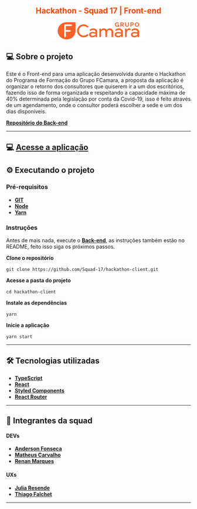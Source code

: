 <div align="center">
 <h2 style="color: #FE4400;">Hackathon - Squad 17 | Front-end</h2>
 <img src="./src/assets/logo.svg"/>
</div>

## 💻 Sobre o projeto

Este é o Front-end para uma aplicação desenvolvida durante o Hackathon do Programa de Formação do Grupo FCamara, a proposta da aplicação é organizar o retorno dos consultores que quiserem ir a um dos escritórios, fazendo isso de forma organizada e respeitando a capacidade máxima de 40% determinada pela legislação por conta da Covid-19, isso é feito através de um agendamento, onde o consultor poderá escolher a sede e um dos dias disponíveis.

**[Repositório do Back-end](https://github.com/Squad-17/Hackaton-API)**

---

## 💻 [Acesse a aplicação](https://fcamara-squad17.herokuapp.com/login)

## ⚙️ Executando o projeto

### Pré-requisitos

- **[GIT](https://git-scm.com/)**
- **[Node](https://nodejs.org/en/)**
- **[Yarn](https://classic.yarnpkg.com/en/docs/install/)**

### Instruções

Antes de mais nada, execute o **[Back-end](https://github.com/Squad-17/Hackaton-API)**, as instruções também estão no README, feito isso siga os próximos passos.

**Clone o repositório**

```
git clone https://github.com/Squad-17/hackathon-client.git
```

**Acesse a pasta do projeto**

```
cd hackathon-client
```

**Instale as dependências**

```
yarn
```

**Inicie a aplicação**

```
yarn start
```

---

## 🛠️ Tecnologias utilizadas

- **[TypeScript](https://www.typescriptlang.org/)**
- **[React](https://pt-br.reactjs.org/)**
- **[Styled Components](https://styled-components.com/)**
- **[React Router](https://reactrouter.com/core/guides/philosophy)**

---

## 🚀 Integrantes da squad

#### DEVs

- **[Anderson Fonseca](https://github.com/theandersonfonseca)**
- **[Matheus Carvalho](https://github.com/Matheus-Galdino)**
- **[Renan Marques](https://github.com/Re04nan)**

#### UXs

- **[Julia Resende](https://www.linkedin.com/in/juliaresende/)**
- **[Thiago Falchet](https://www.linkedin.com/in/thiago-falchet/)**

---
